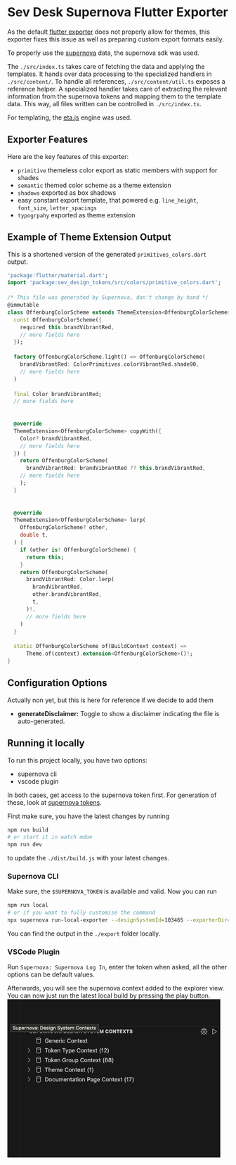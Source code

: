 # Sev Desk Supernova Flutter Exporter

As the default [flutter exporter] does not properly allow for themes,
this exporter fixes this issue as well as preparing custom export formats easily.

To properly use the [supernova] data, the supernova sdk was used.

The `./src/index.ts` takes care of fetching the data and applying the templates.
It hands over data processing to the specialized handlers in `./src/content/`.
To handle all references, `./src/content/util.ts` exposes a reference helper.
A specialized handler takes care of extracting the relevant information from
the supernova tokens and mapping them to the template data.
This way, all files written can be controlled in `./src/index.ts`.

For templating, the [eta.js] engine was used.

## Exporter Features

Here are the key features of this exporter:

- `primitive` themeless color export as static members with support for shades
- `semantic` themed color scheme as a theme extension
- `shadows` exported as box shadows
- easy constant export template, that powered e.g.
`line_height`, `font_size`, `letter_spacings`
- `typogrpahy` exported as theme extension

## Example of Theme Extension Output

This is a shortened version of the generated `primitives_colors.dart` output.

```dart
'package:flutter/material.dart';
import 'package:sev_design_tokens/src/colors/primitive_colors.dart';

/* This file was generated by Supernova, don't change by hand */
@immutable
class OffenburgColorScheme extends ThemeExtension<OffenburgColorScheme> {
  const OffenburgColorScheme({
    required this.brandVibrantRed,
    // more fields here
  });

  factory OffenburgColorScheme.light() => OffenburgColorScheme(
    brandVibrantRed: ColorPrimitives.colorVibrantRed.shade90,
    // more fields here
  )

  final Color brandVibrantRed;
  // more fields here


  @override
  ThemeExtension<OffenburgColorScheme> copyWith({
    Color? brandVibrantRed,
    // more fields here
  }) {
    return OffenburgColorScheme(
      brandVibrantRed: brandVibrantRed ?? this.brandVibrantRed,
    // more fields here
    );
  }


  @override
  ThemeExtension<OffenburgColorScheme> lerp(
    OffenburgColorScheme? other,
    double t,
  ) {
    if (other is! OffenburgColorScheme) {
      return this;
    }
    return OffenburgColorScheme(
      brandVibrantRed: Color.lerp(
        brandVibrantRed,
        other.brandVibrantRed,
        t,
      )!,
      // more fields here
    )
  }

  static OffenburgColorScheme of(BuildContext context) =>
      Theme.of(context).extension<OffenburgColorScheme>()!;
}
```

## Configuration Options

Actually non yet, but this is here for reference if we decide to add them

- **generateDisclaimer:** Toggle to show a disclaimer indicating the file is auto-generated.

## Running it locally

To run this project locally, you have two options:
- supernova cli
- vscode plugin

In both cases, get access to the supernova token first. For generation of these, look at [supernova tokens].

First make sure, you have the latest changes by running
```sh
npm run build
# or start it in watch mdoe
npm run dev
```
to update the `./dist/build.js` with your latest changes.

### Supernova CLI

Make sure, the `$SUPERNOVA_TOKEN` is available and valid. Now you can run
```sh
npm run local
# or if you want to fully customise the command
npx supernova run-local-exporter --designSystemId=103465 --exporterDir=. --outputDir=export --apiKey=$SUPERNOVA_TOKEN --allowOverridingOutput
```

You can find the output in the `./export` folder locally.

### VSCode Plugin

Run `Supernova: Supernova Log In`, enter the token when asked, all the other options can be default values.

Afterwards, you will see the supernova context added to the explorer view.
You can now just run the latest local build by pressing the play button.
![supernova example](./docs/vscode-example.png)

[supernova]: https://www.supernova.io
[supernova sdk]: https://developers.supernova.io/latest/
[supernova tokens]: https://cloud.supernova.io/user-profile/authentication
[supernova cli]: https://www.npmjs.com/package/@supernovaio/cli
[supernova VSCode Plugin]: https://marketplace.visualstudio.com/items?itemName=SupernovaIO.pulsar-vsc-extension
[flutter exporter]: https://github.com/Supernova-Studio/exporter-flutter
[eta.js]: https://eta.js.org